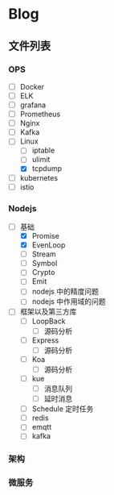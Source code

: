 # Blog
## 文件列表
### OPS
  - [ ] Docker
  - [ ] ELK
  - [ ] grafana
  - [ ] Prometheus
  - [ ] Nginx
  - [ ] Kafka
  - [ ] Linux
    + [ ] iptable
    + [ ] ulimit
    + [x] tcpdump 
  - [ ] kubernetes
  - [ ] istio
### Nodejs
- [ ] 基础
  + [x] Promise
  + [x] EvenLoop
  + [ ] Stream
  + [ ] Symbol
  + [ ] Crypto
  + [ ] Emit
  + [ ] nodejs 中的精度问题
  + [ ] nodejs 中作用域的问题
- [ ] 框架以及第三方库
  - [ ] LoopBack
    + [ ] 源码分析
  - [ ] Express
    + [ ] 源码分析
  - [ ] Koa
    + [ ] 源码分析
  - [ ] kue
    + [ ] 消息队列
    + [ ] 延时消息
  + [ ] Schedule 定时任务
  + [ ] redis
  + [ ] emqtt
  + [ ] kafka
### 架构
### 微服务
## 